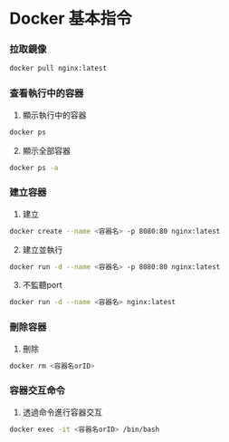 # Docker 基本指令

### 拉取鏡像
  ```bash
  docker pull nginx:latest
  ```
### 查看執行中的容器
1. 顯示執行中的容器
  ```bash
  docker ps
  ```
2. 顯示全部容器
  ```bash
  docker ps -a
  ```

### 建立容器
1. 建立
  ```bash
  docker create --name <容器名> -p 8080:80 nginx:latest
  ```
2. 建立並執行
  ```bash
  docker run -d --name <容器名> -p 8080:80 nginx:latest
  ```
3. 不監聽port
  ```bash
  docker run -d --name <容器名> nginx:latest
  ```
### 刪除容器
1. 刪除
  ```bash
  docker rm <容器名orID>
  ```
### 容器交互命令
1. 透過命令進行容器交互
  ```bash
  docker exec -it <容器名orID> /bin/bash
  ```


